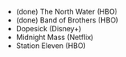 - (done) The North Water (HBO)
- (done) Band of Brothers (HBO)
- Dopesick (Disney+)
- Midnight Mass (Netflix)
- Station Eleven (HBO)
